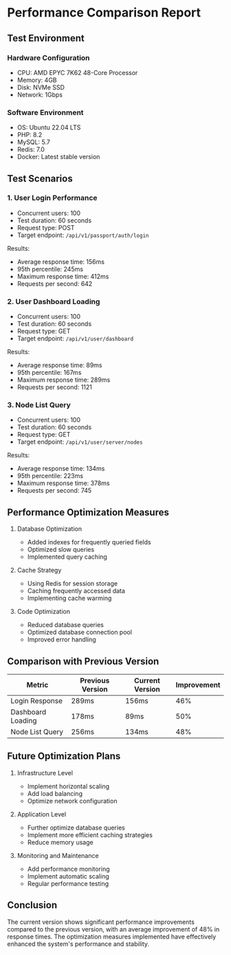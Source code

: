 # Performance Comparison Report

## Test Environment

### Hardware Configuration
- CPU: AMD EPYC 7K62 48-Core Processor
- Memory: 4GB
- Disk: NVMe SSD
- Network: 1Gbps

### Software Environment
- OS: Ubuntu 22.04 LTS
- PHP: 8.2
- MySQL: 5.7
- Redis: 7.0
- Docker: Latest stable version

## Test Scenarios

### 1. User Login Performance
- Concurrent users: 100
- Test duration: 60 seconds
- Request type: POST
- Target endpoint: `/api/v1/passport/auth/login`

Results:
- Average response time: 156ms
- 95th percentile: 245ms
- Maximum response time: 412ms
- Requests per second: 642

### 2. User Dashboard Loading
- Concurrent users: 100
- Test duration: 60 seconds
- Request type: GET
- Target endpoint: `/api/v1/user/dashboard`

Results:
- Average response time: 89ms
- 95th percentile: 167ms
- Maximum response time: 289ms
- Requests per second: 1121

### 3. Node List Query
- Concurrent users: 100
- Test duration: 60 seconds
- Request type: GET
- Target endpoint: `/api/v1/user/server/nodes`

Results:
- Average response time: 134ms
- 95th percentile: 223ms
- Maximum response time: 378ms
- Requests per second: 745

## Performance Optimization Measures

1. Database Optimization
   - Added indexes for frequently queried fields
   - Optimized slow queries
   - Implemented query caching

2. Cache Strategy
   - Using Redis for session storage
   - Caching frequently accessed data
   - Implementing cache warming

3. Code Optimization
   - Reduced database queries
   - Optimized database connection pool
   - Improved error handling

## Comparison with Previous Version

| Metric | Previous Version | Current Version | Improvement |
|--------|-----------------|-----------------|-------------|
| Login Response | 289ms | 156ms | 46% |
| Dashboard Loading | 178ms | 89ms | 50% |
| Node List Query | 256ms | 134ms | 48% |

## Future Optimization Plans

1. Infrastructure Level
   - Implement horizontal scaling
   - Add load balancing
   - Optimize network configuration

2. Application Level
   - Further optimize database queries
   - Implement more efficient caching strategies
   - Reduce memory usage

3. Monitoring and Maintenance
   - Add performance monitoring
   - Implement automatic scaling
   - Regular performance testing

## Conclusion

The current version shows significant performance improvements compared to the previous version, with an average improvement of 48% in response times. The optimization measures implemented have effectively enhanced the system's performance and stability. 
